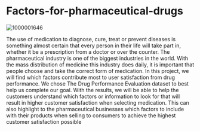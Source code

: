 # Factors-for-pharmaceutical-drugs
![1000001646](https://github.com/user-attachments/assets/edc8da91-b4cd-4fbb-82fb-4ebc8f474354)

The use of medication to diagnose, cure, treat or prevent diseases is something almost
certain that every person in their life will take part in, whether it be a prescription from a doctor
or over the counter. The pharmaceutical industry is one of the biggest industries in the world.
With the mass distribution of medicine this industry does daily, it is important that people choose
and take the correct form of medication. In this project, we will find which factors contribute
most to user satisfaction from drug performance. We chose The Drug Performance Evaluation
dataset to best help us complete our goal. With the results, we will be able to help the customers
understand which factors or information to look for that will result in higher customer
satisfaction when selecting medication. This can also highlight to the pharmaceutical businesses
which factors to include with their products when selling to consumers to achieve the highest
customer satisfaction possible

